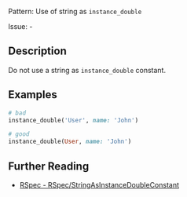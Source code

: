 Pattern: Use of string as `instance_double`

Issue: -

## Description

Do not use a string as `instance_double` constant.

## Examples

```ruby
# bad
instance_double('User', name: 'John')

# good
instance_double(User, name: 'John')
```

## Further Reading

* [RSpec - RSpec/StringAsInstanceDoubleConstant](https://docs.rubocop.org/rubocop-rspec/cops_rspec.html#rspecstringasinstancedoubleconstant)